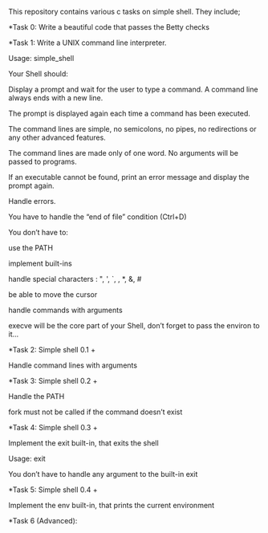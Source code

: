 This repository contains various c tasks on simple shell. They include;


*Task 0: Write a beautiful code that passes the Betty checks



*Task 1: Write a UNIX command line interpreter.

Usage: simple_shell

Your Shell should:

Display a prompt and wait for the user to type a command. A command line always ends with a new line.

The prompt is displayed again each time a command has been executed.

The command lines are simple, no semicolons, no pipes, no redirections or any other advanced features.

The command lines are made only of one word. No arguments will be passed to programs.

If an executable cannot be found, print an error message and display the prompt again.

Handle errors.

You have to handle the “end of file” condition (Ctrl+D)

You don’t have to:

use the PATH

implement built-ins

handle special characters : ", ', `, \, *, &, #

be able to move the cursor

handle commands with arguments

execve will be the core part of your Shell, don’t forget to pass the environ to it…



*Task 2: Simple shell 0.1 +

Handle command lines with arguments



*Task 3: Simple shell 0.2 +

Handle the PATH

fork must not be called if the command doesn’t exist



*Task 4: Simple shell 0.3 +

Implement the exit built-in, that exits the shell

Usage: exit

You don’t have to handle any argument to the built-in exit



*Task 5: Simple shell 0.4 +

Implement the env built-in, that prints the current environment



*Task 6 (Advanced): 
